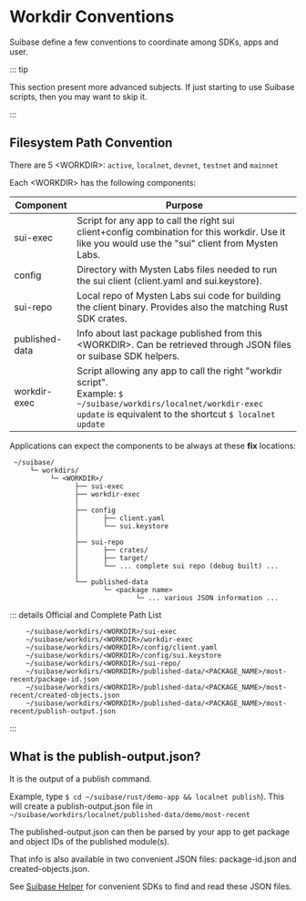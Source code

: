 
# Workdir Conventions

Suibase define a few conventions to coordinate among SDKs, apps and user.

::: tip

This section present more advanced subjects. If just starting to use Suibase scripts, then you may want to skip it.

:::

## Filesystem Path Convention

There are 5 <WORKDIR\>: `active`, `localnet`, `devnet`, `testnet` and `mainnet`

Each <WORKDIR\> has the following components:

| Component      | Purpose                                                                                                                                                                         |
| -------------- | ------------------------------------------------------------------------------------------------------------------------------------------------------------------------------- |
| sui-exec       | Script for any app to call the right sui client+config combination for this workdir. Use it like you would use the "sui" client from Mysten Labs.                  |
| config         | Directory with Mysten Labs files needed to run the sui client (client.yaml and sui.keystore).                                                                                    |
| sui-repo       | Local repo of Mysten Labs sui code for building the client binary. Provides also the matching Rust SDK crates.|
| published-data | Info about last package published from this <WORKDIR\>. Can be retrieved through JSON files or suibase SDK helpers.                   |
| workdir-exec   | Script allowing any app to call the right "workdir script".<br> Example: `$ ~/suibase/workdirs/localnet/workdir-exec update` is equivalent to the shortcut `$ localnet update` |

Applications can expect the components to be always at these **fix** locations:
```text
 ~/suibase/
     └─ workdirs/
          └─ <WORKDIR>/
                ├── sui-exec
                ├── workdir-exec
                │
                ├── config
                │      ├── client.yaml
                │      └── sui.keystore
                │
                ├── sui-repo
                │      ├── crates/
                │      ├── target/
                │      └── ... complete sui repo (debug built) ...
                │
                └── published-data
                       └─ <package name>
                               └─ ... various JSON information ...
```
::: details Official and Complete Path List
```
    ~/suibase/workdirs/<WORKDIR>/sui-exec
    ~/suibase/workdirs/<WORKDIR>/workdir-exec
    ~/suibase/workdirs/<WORKDIR>/config/client.yaml
    ~/suibase/workdirs/<WORKDIR>/config/sui.keystore
    ~/suibase/workdirs/<WORKDIR>/sui-repo/
    ~/suibase/workdirs/<WORKDIR>/published-data/<PACKAGE_NAME>/most-recent/package-id.json
    ~/suibase/workdirs/<WORKDIR>/published-data/<PACKAGE_NAME>/most-recent/created-objects.json
    ~/suibase/workdirs/<WORKDIR>/published-data/<PACKAGE_NAME>/most-recent/publish-output.json
```
:::

## What is the publish-output.json?
It is the output of a publish command.

Example, type `$ cd ~/suibase/rust/demo-app && localnet publish`). This will create a publish-output.json file in `~/suibase/workdirs/localnet/published-data/demo/most-recent`

The published-output.json can then be parsed by your app to get package and object IDs of the published module(s).

That info is also available in two convenient JSON files: package-id.json and created-objects.json.

See [Suibase Helper](./helpers.md) for convenient SDKs to find and read these JSON files.

